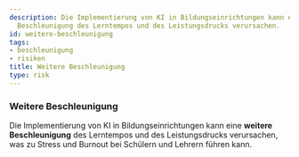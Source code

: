 ```yaml
---
description: Die Implementierung von KI in Bildungseinrichtungen kann eine weitere
  Beschleunigung des Lerntempos und des Leistungsdrucks verursachen.
id: weitere-beschleunigung
tags:
- beschleunigung
- risiken
title: Weitere Beschleunigung
type: risk
---
```



### Weitere Beschleunigung

Die Implementierung von KI in Bildungseinrichtungen kann eine **weitere Beschleunigung** des Lerntempos und des Leistungsdrucks verursachen, was zu Stress und Burnout bei Schülern und Lehrern führen kann.
